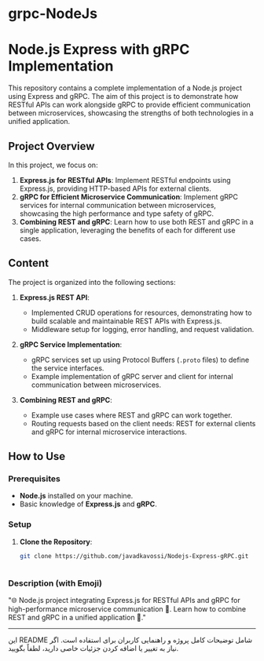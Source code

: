 # grpc-NodeJs


# Node.js Express with gRPC Implementation

This repository contains a complete implementation of a Node.js project using Express and gRPC. The aim of this project is to demonstrate how RESTful APIs can work alongside gRPC to provide efficient communication between microservices, showcasing the strengths of both technologies in a unified application.

## Project Overview

In this project, we focus on:

1. **Express.js for RESTful APIs**: Implement RESTful endpoints using Express.js, providing HTTP-based APIs for external clients.
2. **gRPC for Efficient Microservice Communication**: Implement gRPC services for internal communication between microservices, showcasing the high performance and type safety of gRPC.
3. **Combining REST and gRPC**: Learn how to use both REST and gRPC in a single application, leveraging the benefits of each for different use cases.

## Content

The project is organized into the following sections:

1. **Express.js REST API**:
   - Implemented CRUD operations for resources, demonstrating how to build scalable and maintainable REST APIs with Express.js.
   - Middleware setup for logging, error handling, and request validation.

2. **gRPC Service Implementation**:
   - gRPC services set up using Protocol Buffers (`.proto` files) to define the service interfaces.
   - Example implementation of gRPC server and client for internal communication between microservices.

3. **Combining REST and gRPC**:
   - Example use cases where REST and gRPC can work together.
   - Routing requests based on the client needs: REST for external clients and gRPC for internal microservice interactions.

## How to Use

### Prerequisites

- **Node.js** installed on your machine.
- Basic knowledge of **Express.js** and **gRPC**.

### Setup

1. **Clone the Repository**:
   ```sh
   git clone https://github.com/javadkavossi/Nodejs-Express-gRPC.git



### Description (with Emoji)

"🌐 Node.js project integrating Express.js for RESTful APIs and gRPC for high-performance microservice communication 🚀. Learn how to combine REST and gRPC in a unified application 🤝."

---

این README شامل توضیحات کامل پروژه و راهنمایی کاربران برای استفاده است. اگر نیاز به تغییر یا اضافه کردن جزئیات خاصی دارید، لطفاً بگویید.
